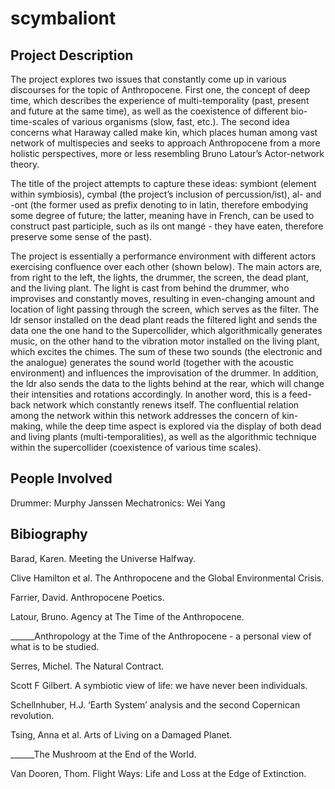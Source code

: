 # scymbaliont

Project Description
--------------------
The project explores two issues that constantly come up in various discourses for the topic of Anthropocene. First one, the concept of deep time, which describes the experience of multi-temporality (past, present and future at the same time), as well as the coexistence of different bio-time-scales of various organisms (slow, fast, etc.). The second idea concerns what Haraway called make kin, which places human among vast network of multispecies and seeks to approach Anthropocene from a more holistic perspectives, more or less resembling Bruno Latour’s Actor-network theory. 

The title of the project attempts to capture these ideas: symbiont (element within symbiosis), cymbal (the project’s inclusion of percussion/ist), al- and -ont (the former used as prefix denoting to in latin, therefore embodying some degree of future; the latter, meaning have in French, can be used to construct past participle, such as ils ont mangé - they have eaten, therefore preserve some sense of the past).

The project is essentially a performance environment with different actors exercising confluence over each other (shown below). The main actors are, from right to the left, the lights, the drummer, the screen, the dead plant, and the living plant. The light is cast from behind the drummer, who improvises and constantly moves, resulting in even-changing amount and location of light passing through the screen, which serves as the filter. The ldr sensor installed on the dead plant reads the filtered light and sends the data one the one hand to the Supercollider, which algorithmically generates music, on the other hand to the vibration motor installed on the living plant, which excites the chimes. The sum of these two sounds (the electronic and the analogue) generates the sound world (together with the acoustic environment) and influences the improvisation of the drummer. In addition, the ldr also sends the data to the lights behind at the rear, which will change their intensities and rotations accordingly. In another word, this is a feed-back network which constantly renews itself. The confluential relation among the network within this network addresses the concern of kin-making, while the deep time aspect is explored via the display of both dead and living plants (multi-temporalities), as well as the algorithmic technique within the supercollider (coexistence of various time scales). 


People Involved
----------------------
Drummer: Murphy Janssen
Mechatronics: Wei Yang
  
Bibiography 
-----------
Barad, Karen. Meeting the Universe Halfway.

Clive Hamilton et al. The Anthropocene and the Global Environmental Crisis.

Farrier, David. Anthropocene Poetics.

Latour, Bruno. Agency at The Time of the Anthropocene.

______Anthropology at the Time of the Anthropocene - a personal view of what is to be studied.

Serres, Michel. The Natural Contract.

Scott F Gilbert. A symbiotic view of life: we have never been individuals.

Schellnhuber, H.J. ‘Earth System’ analysis and the second Copernican revolution.

Tsing, Anna et al. Arts of Living on a Damaged Planet.

______The Mushroom at the End of the World.

Van Dooren, Thom. Flight Ways: Life and Loss at the Edge of Extinction. 



